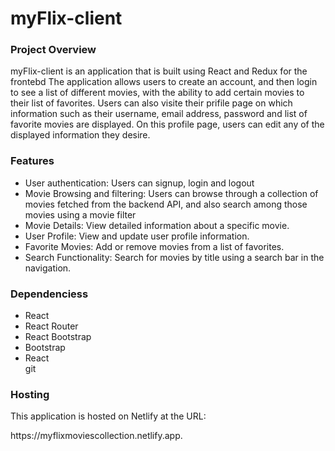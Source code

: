 <h1>myFlix-client</h1>

<h3>Project Overview</h3>
<p>myFlix-client is an application that is built using React and Redux for the frontebd The application
allows users to create an account, and then login to see a list of different movies, with the ability to add certain movies to their list of favorites.
Users can also visite their prifile page on which information such as their username, email address, password and list of favorite movies are displayed. On this profile page, users can edit any of the displayed information they desire.</p>

<h3>Features</h3>
<ul>
<li>User authentication: Users can signup, login and logout</li>
<li>Movie Browsing and filtering: Users can browse through a collection of movies fetched from the backend API, and also search among those movies using a movie filter</li>
<li>Movie Details: View detailed information about a specific movie.</li>
<li>User Profile: View and update user profile information.</li>
<li>Favorite Movies: Add or remove movies from a list of favorites.</li>
<li>Search Functionality: Search for movies by title using a search bar in the navigation.</li>
</ul>

<h3>Dependenciess</h3>
<ul>
<li>React</li>
<li>React Router</li>
<li>React Bootstrap</li>
<li>Bootstrap</li>
<li>React</li>git 
</ul>

<h3>Hosting</h3>
<p>This application is hosted on Netlify at the URL:</p> <a>https://myflixmoviescollection.netlify.app.</a>

